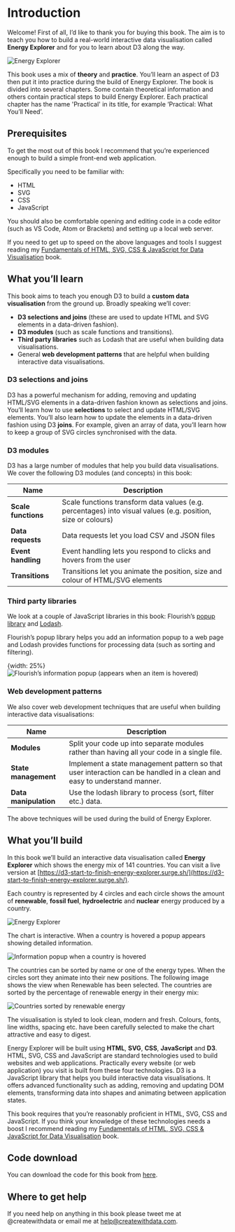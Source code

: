 # Introduction

Welcome! First of all, I’d like to thank you for buying this book. The aim is to teach you how to build a real-world interactive data visualisation called **Energy Explorer** and for you to learn about D3 along the way.

![Energy Explorer](efcd4cbf87a2c746360581deb9c38f1b.png)

This book uses a mix of **theory** and **practice**. You’ll learn an aspect of D3 then put it into practice during the build of Energy Explorer. The book is divided into several chapters. Some contain theoretical information and others contain practical steps to build Energy Explorer. Each practical chapter has the name 'Practical' in its title, for example ‘Practical: What You’ll Need’.

## Prerequisites

To get the most out of this book I recommend that you’re experienced enough to build a simple front-end web application.

Specifically you need to be familiar with:

* HTML
* SVG
* CSS
* JavaScript

You should also be comfortable opening and editing code in a code editor (such as VS Code, Atom or Brackets) and setting up a local web server.

If you need to get up to speed on the above languages and tools I suggest reading my [Fundamentals of HTML, SVG, CSS & JavaScript for Data Visualisation](https://leanpub.com/html-svg-css-js-for-data-visualisation) book.

## What you’ll learn

This book aims to teach you enough D3 to build a **custom data visualisation** from the ground up. Broadly speaking we’ll cover:

* **D3 selections and joins** (these are used to update HTML and SVG elements in a data-driven fashion).
* **D3 modules** (such as scale functions and transitions).
* **Third party libraries** such as Lodash that are useful when building data visualisations.
* General **web development patterns** that are helpful when building interactive data visualisations.

### D3 selections and joins

D3 has a powerful mechanism for adding, removing and updating HTML/SVG elements in a data-driven fashion known as selections and joins. You’ll learn how to use **selections** to select and update HTML/SVG elements. You’ll also learn how to update the elements in a data-driven fashion using D3 **joins**. For example, given an array of data, you’ll learn how to keep a group of SVG circles synchronised with the data.

### D3 modules

D3 has a large number of modules that help you build data visualisations. We cover the following D3 modules (and concepts) in this book:

| Name | Description |
| --- | --- |
| **Scale functions** | Scale functions transform data values (e.g. percentages) into visual values (e.g. position, size or colours) |
| **Data requests** | Data requests let you load CSV and JSON files |
| **Event handling** | Event handling lets you respond to clicks and hovers from the user |
| **Transitions** | Transitions let you animate the position, size and colour of HTML/SVG elements |

### Third party libraries

We look at a couple of JavaScript libraries in this book: Flourish’s [popup library](https://github.com/kiln/flourish-popup) and [Lodash](https://lodash.com/).

Flourish’s popup library helps you add an information popup to a web page and Lodash provides functions for processing data (such as sorting and filtering).

{width: 25%}
![Flourish’s information popup (appears when an item is hovered)](63892c2867de54d6b5c62a8aa13ae64b.png)


### Web development patterns

We also cover web development techniques that are useful when building interactive data visualisations:

| Name | Description |
| --- | --- |
| **Modules** | Split your code up into separate modules rather than having all your code in a single file. |
| **State management** | Implement a state management pattern so that user interaction can be handled in a clean and easy to understand manner. |
| **Data manipulation** | Use the lodash library to process (sort, filter etc.) data. |

The above techniques will be used during the build of Energy Explorer.

## What you’ll build

In this book we’ll build an interactive data visualisation called **Energy Explorer** which shows the energy mix of 141 countries. You can visit a live version at [https://d3-start-to-finish-energy-explorer.surge.sh/](https://d3-start-to-finish-energy-explorer.surge.sh/).

Each country is represented by 4 circles and each circle shows the amount of **renewable**, **fossil fuel**, **hydroelectric** and **nuclear** energy produced by a country.

![Energy Explorer](1550e6d5d7d6eac7e9535976ed8cef10.png)

The chart is interactive. When a country is hovered a popup appears showing detailed information.

![Information popup when a country is hovered](46264c633143dfe564920d04128200f6.png)

The countries can be sorted by name or one of the energy types. When the circles sort they animate into their new positions. The following image shows the view when Renewable has been selected. The countries are sorted by the percentage of renewable energy in their energy mix:

![Countries sorted by renewable energy](31da3d4cde47ee1d75afd37a837576ed.png)

The visualisation is styled to look clean, modern and fresh. Colours, fonts, line widths, spacing etc. have been carefully selected to make the chart attractive and easy to digest.

Energy Explorer will be built using **HTML**, **SVG**, **CSS**, **JavaScript** and **D3**. HTML, SVG, CSS and JavaScript are standard technologies used to build websites and web applications. Practically every website (or web application) you visit is built from these four technologies. D3 is a JavaScript library that helps you build interactive data visualisations. It offers advanced functionality such as adding, removing and updating DOM elements, transforming data into shapes and animating between application states.

This book requires that you’re reasonably proficient in HTML, SVG, CSS and JavaScript. If you think your knowledge of these technologies needs a boost I  recommend reading my [Fundamentals of HTML, SVG, CSS & JavaScript for Data Visualisation](https://leanpub.com/html-svg-css-js-for-data-visualisation) book.

## Code download

You can download the code for this book from [here](https://cwd-resources.netlify.app/d3starttofinish/2-6-22-3jrisb/d3-start-to-finish-code.zip).

## Where to get help

If you need help on anything in this book please tweet me at @createwithdata or email me at help@createwithdata.com.